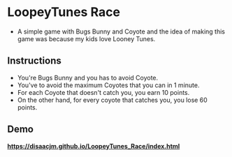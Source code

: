 
# LoopeyTunes Race

- A simple game with Bugs Bunny and Coyote and the idea of making this game was because my kids love Looney Tunes.

## Instructions

- You're Bugs Bunny and you has to avoid Coyote.
- You've to avoid the maximum Coyotes that you can in 1 minute.
- For each Coyote that doesn't catch you, you earn 10 points.
- On the other hand, for every coyote that catches you, you lose 60 points.

## Demo

**https://disaacjm.github.io/LoopeyTunes_Race/index.html**